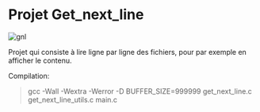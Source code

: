 # Projet Get_next_line

![gnl](https://github.com/GitCGuillaume/get_next_line/assets/34135668/211914a2-5715-401c-a52d-359ef4948a60)

Projet qui consiste à lire ligne par ligne des fichiers, pour par exemple en afficher le contenu.

Compilation:
>gcc -Wall -Wextra -Werror -D BUFFER_SIZE=999999 get_next_line.c get_next_line_utils.c main.c
